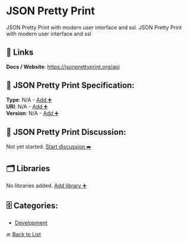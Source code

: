 # JSON Pretty Print

JSON Pretty Print with modern user interface and ssl.  JSON Pretty Print with modern user interface and ssl

##  🔗 Links
**Docs / Website**: https://jsonprettyprint.org/api

## 🧬 JSON Pretty Print Specification:
**Type**: N/A - [Add ➕](https://github.com/apis-list/apis-list/edit/main/apis.yaml#10605)  
**URI**: N/A - [Add ➕](https://github.com/apis-list/apis-list/edit/main/apis.yaml#10605)  
**Version**: N/A - [Add ➕](https://github.com/apis-list/apis-list/edit/main/apis.yaml#10605)

## 💬 JSON Pretty Print Discussion:
Not yet started. [Start discussion ➡️](https://github.com/apis-list/apis-list/discussions/new)

## 🗂️ Libraries

No libraries added. [Add library ➕](https://github.com/apis-list/apis-list/edit/main/apis.yaml#10605)    


## 🗄️ Categories:
- [Development](https://github.com/apis-list/apis-list#development-)

🔙  [Back to List](https://github.com/apis-list/apis-list)
